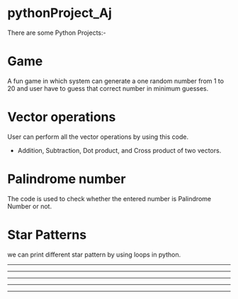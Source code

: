 # pythonProject_Aj
There are some Python Projects:-
# Game
A fun game in which system can generate a one random number from 1 to 20 and user have to guess that correct number in minimum guesses.
# Vector operations
User can perform all the vector operations by using this code.
- Addition, Subtraction, Dot product, and Cross product of two vectors.
# Palindrome number
The code is used to check whether the entered number is Palindrome Number or not.
# Star Patterns
we can print different star pattern by using loops in python.
*                                      *                          * * * * *           
* *                                   * *                           * * * *
* * *                                * * *                            * * *
* * * *                             * * * *                             * *
* * * * *                          * * * * *                              *
  
